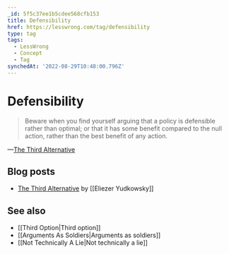 ```yaml
---
_id: 5f5c37ee1b5cdee568cfb153
title: Defensibility
href: https://lesswrong.com/tag/defensibility
type: tag
tags:
  - LessWrong
  - Concept
  - Tag
synchedAt: '2022-08-29T10:48:00.796Z'
---
```

# Defensibility

> Beware when you find yourself arguing that a policy is defensible rather than optimal; or that it has some benefit compared to the null action, rather than the best benefit of any action.

—[The Third Alternative](http://lesswrong.com/lw/hu/the_third_alternative/)

## Blog posts

*   [The Third Alternative](http://lesswrong.com/lw/hu/the_third_alternative/) by [[Eliezer Yudkowsky]]

## See also

*   [[Third Option|Third option]]
*   [[Arguments As Soldiers|Arguments as soldiers]]
*   [[Not Technically A Lie|Not technically a lie]]